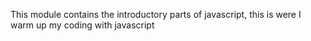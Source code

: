 This module contains the introductory parts of javascript, this is were
I warm up my coding with javascript
